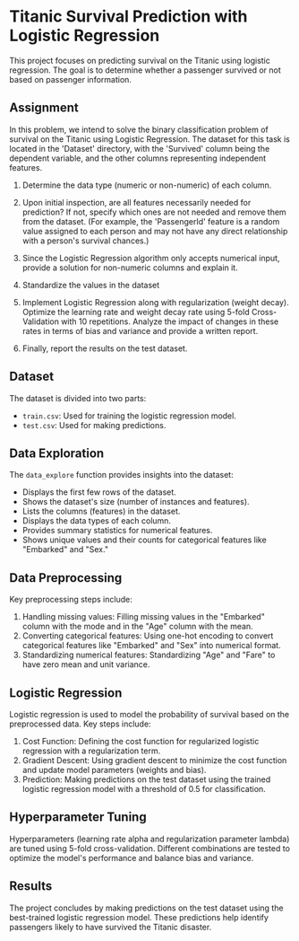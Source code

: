 # Titanic Survival Prediction with Logistic Regression

This project focuses on predicting survival on the Titanic using logistic regression. The goal is to determine whether a passenger survived or not based on passenger information.

## Assignment

In this problem, we intend to solve the binary classification problem of survival on the Titanic using Logistic Regression. The dataset for this task is located in the 'Dataset' directory, with the 'Survived' column being the dependent variable, and the other columns representing independent features.

1. Determine the data type (numeric or non-numeric) of each column.

2. Upon initial inspection, are all features necessarily needed for prediction? If not, specify which ones are not needed and remove them from the dataset. (For example, the 'PassengerId' feature is a random value assigned to each person and may not have any direct relationship with a person's survival chances.)

3. Since the Logistic Regression algorithm only accepts numerical input, provide a solution for non-numeric columns and explain it.

4. Standardize the values in the dataset 

5. Implement Logistic Regression along with regularization (weight decay). Optimize the learning rate and weight decay rate using 5-fold Cross-Validation with 10 repetitions. Analyze the impact of changes in these rates in terms of bias and variance and provide a written report.

6. Finally, report the results on the test dataset.

## Dataset

The dataset is divided into two parts:
- `train.csv`: Used for training the logistic regression model.
- `test.csv`: Used for making predictions.

## Data Exploration

The `data_explore` function provides insights into the dataset:
- Displays the first few rows of the dataset.
- Shows the dataset's size (number of instances and features).
- Lists the columns (features) in the dataset.
- Displays the data types of each column.
- Provides summary statistics for numerical features.
- Shows unique values and their counts for categorical features like "Embarked" and "Sex."

## Data Preprocessing

Key preprocessing steps include:
1. Handling missing values: Filling missing values in the "Embarked" column with the mode and in the "Age" column with the mean.
2. Converting categorical features: Using one-hot encoding to convert categorical features like "Embarked" and "Sex" into numerical format.
3. Standardizing numerical features: Standardizing "Age" and "Fare" to have zero mean and unit variance.

## Logistic Regression

Logistic regression is used to model the probability of survival based on the preprocessed data. Key steps include:
1. Cost Function: Defining the cost function for regularized logistic regression with a regularization term.
2. Gradient Descent: Using gradient descent to minimize the cost function and update model parameters (weights and bias).
3. Prediction: Making predictions on the test dataset using the trained logistic regression model with a threshold of 0.5 for classification.

## Hyperparameter Tuning

Hyperparameters (learning rate alpha and regularization parameter lambda) are tuned using 5-fold cross-validation. Different combinations are tested to optimize the model's performance and balance bias and variance.

## Results

The project concludes by making predictions on the test dataset using the best-trained logistic regression model. These predictions help identify passengers likely to have survived the Titanic disaster.
